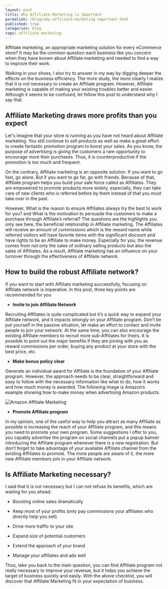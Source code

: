 ```yaml
---
layout: post
title: Why Affiliate Marketing is Important
permalink: /blog/why-affiliate-marketing-important.html
published: true
categories: blog
tags: affiliate marketing
---
```


Affiliate marketing, an appropriate marketing solution for every eCommerce store? It may be the common question each business like you concern when they have known about Affiliate marketing and needed to find a way to improve their work.

Walking in your shoes, I also try to answer in my way by digging deeper the effects on the business efficiency. The more study, the more clearly I realize that it is not necessary to create an Affiliate program. However, Affiliate marketing is capable of making your existing troubles better and easier. Although it seems to be confused, let follow this post to understand why I say that.

Affiliate Marketing draws more profits than you expect
-----------------------------------------------------------

Let's imagine that your store is running as you have not heard about Affiliate marketing. You still continue to sell products as well as make a great effort to create fantastic promotion program to boost your sales. As you know, the purpose of advertising is giving the customers a rare opportunity to encourage more their purchases. Thus, it is counterproductive if the promotion is too much and frequent.

On the contrary, Affiliate marketing is an opposite solution. If you want to go fast, go alone. But if you want to go far, go with friends. Because of that, Affiliate program helps you build your sale force called as Affiliates. They are empowered to promote products more widely, especially, they can take care of new clients who is referred before by them instead of that you must take over in the past.

However, What is the reason to ensure Affiliates always try the best to work for you? and What is the motivation to persuade the customers to make a purchase through Affiliate’s referral? The questions are the highlights you only see here, the beneficial relationship in Affiliate marketing. The Affiliates will receive an amount of commissions which is the reward name while referred visitors will have favorite items with the significant discount and have rights to be an Affiliate to make money. Especially for you, the revenue comes from not only the sales of ordinary selling products but also the sales of Affiliates. As a result, Affiliate marketing has an influence on your turnover through the effectiveness of Affiliate network.

How to build the robust Affiliate network?
-------------------------------------------

If you want to start with Affiliate marketing successfully, focusing on Affiliate network is imperative. In this post, three key points are recommended for you

* **Invite to join Affiliate Network**

Recruiting Affiliates is quite complicated but it’s a quick way to expand your Affiliate network, and it impacts strongly on your Affiliate program. Don’t be put yourself in the passive situation, let make an effort to contact and invite people to join your network. At the same time, you can also encourage the existing Affiliate members to recruit more sub-Affiliates for theirs. It is possible to point out the major benefits if they are joining with you as reward commissions per order, buying any product at your store with the best price, etc.

* **Make bonus policy clear**

Generate an individual award for Affiliate is the foundation of your Affiliate program. However, the approach needs to be clear, straightforward and easy to follow with the necessary information like what to do, how it works and how much money is awarded. The following image is Amazon’s example showing how to make money when advertising Amazon products.

![Amazon Affiliate Marketing](https://lh3.googleusercontent.com/rd2SmfuQ6KNUfcyFxohYKFbjyj4fEqCNvmijCJ0zPBk-wvao4vKvk-_WqGgAfEAr44dwaLjPwE9wAcLb1ZTwf15t5Y3-j0bAN7_1n9bVeKrUUhOm3ZqMuwRXvD3lMWMvgpFvU5jO)

* **Promote Affiliate program**

In my opinion, one of the useful way to help you attract as many Affiliate as possible is increasing the reach of your Affiliate program, and this means you need to promote your own program. Some suggestions I offer to you, you capably advertise the program on social channels put a popup banner introducing the Affiliate program whenever there is a new registration. But don’t forget to take advantage of your available Affiliate channel from the existing Affiliates to promote. The more people are aware of it, the more new Affiliate members join in your Affiliate network.

Is Affiliate Marketing necessary?
------------------------------------

I said that it is not necessary but I can not refuse its benefits, which are waiting for you ahead:

* Boosting online sales dramatically

* Keep most of your profits (only pay commissions your affiliates who directly help you sell)

* Drive more traffic to your site

* Expand size of potential customers

* Extend the approach of your brand

* Manage your affiliates and ads well

Thus, take you back to the main question, you can find Affiliate program not really necessary to improve your revenue, but it helps you achieve the target of business quickly and easily. With the above checklist, you will discover that Affiliate Marketing fit in your expectation of business.

